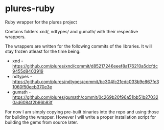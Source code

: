 # plures-ruby

Ruby wrapper for the plures project

Contains folders xnd/, ndtypes/ and gumath/ with their respective wrappers.

The wrappers are written for the following commits of the libraries. It will stay frozen
atleast for the time being.

* xnd - https://github.com/plures/xnd/commit/d85217246eeef8a176210a5dcfdc9455d8403919
* ndtypes - https://github.com/plures/ndtypes/commit/bc304fc21edc033b9e867fe31060f50ecb370e3e
* gumath - https://github.com/plures/gumath/commit/0c269b20f96a51bb51b270320ad6084f2b96b83f

For now I am simply copying pre-built binaries into the repo and using those for
building the wrapper. However I will write a proper installation script for building the gems
from source later.
